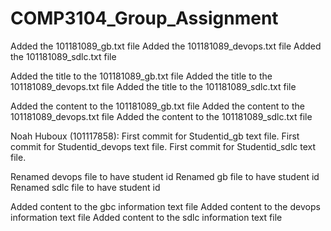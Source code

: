 # COMP3104_Group_Assignment


Added the 101181089_gb.txt file
Added the 101181089_devops.txt file
Added the 101181089_sdlc.txt file

Added the title to the 101181089_gb.txt file
Added the title to the 101181089_devops.txt file
Added the title to the 101181089_sdlc.txt file

Added the content to the 101181089_gb.txt file
Added the content to the 101181089_devops.txt file
Added the content to the 101181089_sdlc.txt file



Noah Huboux (101117858):
First commit for Studentid_gb text file.
First commit for Studentid_devops text file.
First commit for Studentid_sdlc text file.

Renamed devops file to have student id
Renamed gb file to have student id
Renamed sdlc file to have student id

Added content to the gbc information text file
Added content to the devops information text file
Added content to the sdlc information text file
